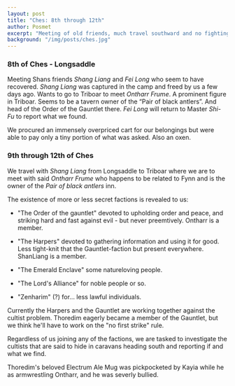```yaml
---
layout: post
title: "Ches: 8th through 12th"
author: Posmet
excerpt: "Meeting of old friends, much travel southward and no fighting."
background: "/img/posts/ches.jpg"
---
```


### 8th of Ches - Longsaddle

Meeting Shans friends *Shang Liang* and *Fei Long* who seem to have recovered.
*Shang Liang* was captured in the camp and freed by us a few days ago. Wants to go to Triboar to meet *Ontharr Frume*. A prominent figure in Triboar. Seems to be a tavern owner of the “Pair of black antlers”.
And head of the Order of the Gauntlet there.
*Fei Long* will return to Master *Shi-Fu* to report what we found.

We procured an immensely overpriced cart for our belongings but were able to pay only a tiny portion of what was asked. Also an oxen.

### 9th through 12th of Ches

We travel with *Shang Liang* from Longsaddle to Triboar where we are to meet with said *Ontharr Frume* who happens to be related to Fynn and is the owner of the *Pair of black antlers* inn.

The existence of more or less secret factions is revealed to us:

- "The Order of the gauntlet" devoted to upholding order and peace, and striking hard and fast against evil - but never preemtively. Ontharr is a member.

- "The Harpers" devoted to gathering information and using it for good. Less tight-knit that the Gauntlet-faction but present everywhere. ShanLiang is a member.

- "The Emerald Enclave" some natureloving people.

- "The Lord's Alliance" for noble people or so.

- "Zenharim" (?) for... less lawful individuals.

Currently the Harpers and the Gauntlet are working together against the cultist problem.
Thoredim eagerly became a member of the Gauntlet, but we think he'll have to work on the "no first strike" rule.

Regardless of us joining any of the factions, we are tasked to investigate the cultists that are said to hide in caravans heading south and reporting if and what we find.

Thoredim's beloved Electrum Ale Mug was pickpocketed by Kayia while he as armwrestling Ontharr, and he was severly bullied.
